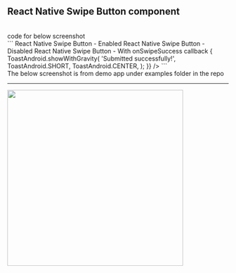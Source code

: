 ## React Native Swipe Button component
<br>
code for below screenshot
<br>
```
<Text>React Native Swipe Button - Enabled</Text>
<SwipeButton />
<Text>React Native Swipe Button - Disabled</Text>
<SwipeButton disabled={true} />
<Text>React Native Swipe Button - With onSwipeSuccess callback</Text>
<SwipeButton
  disabled={false}
  onSwipeSuccess={() => {
    ToastAndroid.showWithGravity(
      'Submitted successfully!',
       ToastAndroid.SHORT,
       ToastAndroid.CENTER,
    );
  }}
/>
```     
<br>
The below screenshot is from demo app under examples folder in the repo
<hr>
<img src="https://udaysravank.github.io/RNSwipeButton/rn-swipe-button.png" width="400" />

